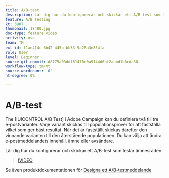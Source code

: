 ```yaml
---
title: A/B-test
description: Lär dig hur du konfigurerar och skickar ett A/B-test som testar ämnesraden.
feature: A/B Testing
kt: 3907
thumbnail: 18480.jpg
doc-type: feature video
activity: use
team: TM
exl-id: f1ae414c-6b42-445b-bb33-9a28a3e854fa
role: User
level: Beginner
source-git-commit: d8775a03ddf61470c0a9144d6bf2aabd1b0cda80
workflow-type: tm+mt
source-wordcount: '0'
ht-degree: 0%

---
```


# A/B-test

The [!UICONTROL A/B Test] i Adobe Campaign kan du definiera två till tre e-postvarianter. Varje variant skickas till populationsprover för att fastställa vilket som ger bäst resultat. När det är fastställt skickas därefter den vinnande varianten till den återstående populationen. Du kan välja att ändra e-postmeddelandets innehåll, ämne eller avsändare.

Lär dig hur du konfigurerar och skickar ett A/B-test som testar ämnesraden.

>[!VIDEO](https://video.tv.adobe.com/v/18480?quality=12)

Se även produktdokumentationen för [Designa ett A/B-testmeddelande](https://experienceleague.adobe.com/docs/campaign-standard/using/communication-channels/email-messages/designing-an-a-b-test-email.html)
